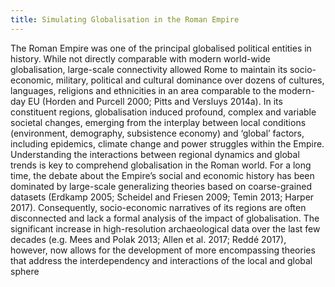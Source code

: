 ```yaml
---
title: Simulating Globalisation in the Roman Empire
---
```

The Roman Empire was one of the principal globalised political entities in history. While not directly comparable with modern world-wide globalisation, large-scale connectivity allowed Rome to maintain its socio-economic, military, political and cultural dominance over dozens of cultures, languages, religions and ethnicities in an area comparable to the modern-day EU (Horden and Purcell 2000; Pitts and Versluys 2014a). In its constituent regions, globalisation induced profound, complex and variable societal changes, emerging from the interplay between local conditions (environment, demography, subsistence economy) and ‘global’ factors, including epidemics, climate change and power struggles within the Empire. Understanding the interactions between regional dynamics and global trends is key to comprehend globalisation in the Roman world. For a long time, the debate about the Empire’s social and economic history has been dominated by large-scale generalizing theories based on coarse-grained datasets (Erdkamp 2005; Scheidel and Friesen 2009; Temin 2013; Harper 2017). Consequently, socio-economic narratives of its regions are often disconnected and lack a formal analysis of the impact of globalisation. The significant increase in high-resolution archaeological data over the last few decades (e.g. Mees and Polak 2013; Allen et al. 2017; Reddé 2017), however, now allows for the development of more encompassing theories that address the interdependency and interactions of the local and global sphere
